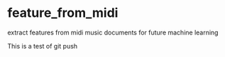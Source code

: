 # feature_from_midi
extract features from midi music documents for future machine learning

This is a test of git push